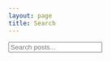 ```yaml
---
layout: page
title: Search 
---
```

<!-- Html Elements for Search -->
<div id="search-container">
<input type="text" id="search-input" placeholder="Search posts...">
<ul id="results-container"></ul>
</div>

<!-- Script pointing to search-script.js -->
<script src="js/search-script.js" type="text/javascript"></script>

<!-- Configuration -->
<script>
SimpleJekyllSearch({
  searchInput: document.getElementById('search-input'),
  resultsContainer: document.getElementById('results-container'),
  searchResultTemplate: '<div><a href="{url}"><h3>{title}</h3></a><span>{date: "%d-%m-%Y"}</span></div>',
  json: '/blog/search.json'
})
</script>

